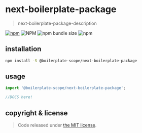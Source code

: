 # next-boilerplate-package
> next-boilerplate-package-description

[![npm][npm-image]][npm-url]
![NPM](https://img.shields.io/npm/l/@boilerplate-scope/next-boilerplate-package)
![npm bundle size](https://img.shields.io/bundlephobia/minzip/@boilerplate-scope/next-boilerplate-package)
![npm](https://img.shields.io/npm/dw/@boilerplate-scope/next-boilerplate-package)


## installation
```bash
npm install -S @boilerplate-scope/next-boilerplate-package
```

## usage
```js
import '@boilerplate-scope/next-boilerplate-package';

//DOCS here!
```

## copyright & license
> Code released under [the MIT license](https://github.com/afeiship/next-boilerplate-package/blob/master/LICENSE.txt).

[npm-image]: https://img.shields.io/npm/v/@boilerplate-scope/next-boilerplate-package
[npm-url]: https://npmjs.org/package/@boilerplate-scope/next-boilerplate-package
